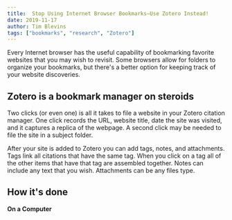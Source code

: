 ```yaml
---
title:  Stop Using Internet Browser Bookmarks—Use Zotero Instead!
date: 2019-11-17
author: Tim Blevins
tags: ["bookmarks", "research", "Zotero"]
---
```

Every Internet browser has the useful capability of bookmarking favorite websites that you may wish to revisit. Some browsers allow for folders to organize your bookmarks, but there's a better option for keeping track of your website discoveries.

## Zotero is a bookmark manager on steroids
Two clicks (or even one) is all it takes to file a website in your Zotero citation manager. One click records the URL, website title, date the site was visited, and it captures a replica of the webpage. A second click may be needed to file the site in a subject folder.

After your site is added to Zotero you can add tags, notes, and attachments. Tags link all citations that have the same tag. When you click on a tag all of the other items that have that tag are assembled together. Notes can include any text that you wish. Attachments can be any files type.

## How it's done
**On a Computer**
